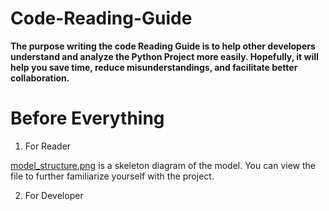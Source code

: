 # Code-Reading-Guide
**The purpose writing the code Reading Guide is to help other developers understand and analyze the Python Project more easily.
Hopefully, it will help you save time, reduce misunderstandings, and facilitate better collaboration.**

# Before Everything
1. For Reader
   
[model_structure.png](model_structure.png) is a skeleton diagram of the model. You can view the file to further familiarize yourself with the project.

2. For Developer

